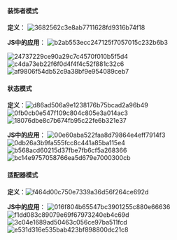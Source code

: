 #### 装饰者模式
**定义**：
![3682562c3e8ab7711628fd9316b74f18](《JavaScript设计模式与开发实践》学习笔记（下）.resources/DC49EB53-0105-46EC-9821-B601A60A96A9.png)

**JS中的应用**：
![b2ab553ecc247125f7057015c232b6b3](《JavaScript设计模式与开发实践》学习笔记（下）.resources/5BEC761A-98EA-4B6F-8F72-4483C3D97840.png)

![24737229ce90a29c7c4570f010b5f5d4](《JavaScript设计模式与开发实践》学习笔记（下）.resources/4E61A625-E05F-45FD-88AD-4DBB9A126E0A.png)
![c4da73eb22f6f0d4f4f4c52f881c32c6](《JavaScript设计模式与开发实践》学习笔记（下）.resources/BE7317E9-8639-4A20-BCFC-0F096C46B981.png)
![af9806f54db52c9a38bf9e954089ceb7](《JavaScript设计模式与开发实践》学习笔记（下）.resources/AACE05A0-A8EE-4FF6-8298-2A049B0F8E26.png)





#### 状态模式
**定义**：![d86ad506a9e1238176b75bcad2a96b49](《JavaScript设计模式与开发实践》学习笔记（下）.resources/1838F9CD-C585-4418-84BF-E12B2F87320C.png)
![0fb0cb0e547f109c804c805e3a014ac3](《JavaScript设计模式与开发实践》学习笔记（下）.resources/F4158041-ADAD-40A0-97E2-AFA8D589747C.png)
![18076dbe8c7b674fb95c22fe6b321e37](《JavaScript设计模式与开发实践》学习笔记（下）.resources/481E88B9-5D31-4E6E-8765-3AE27A203142.png)

**JS中的应用**：
![00e60aba522faa8d79864e4eff7914f3](《JavaScript设计模式与开发实践》学习笔记（下）.resources/598ABBEF-32EF-4BA5-B56E-FA633C6829A6.png)
![0db26a3b9fa555fcc8c441a85ba115e4](《JavaScript设计模式与开发实践》学习笔记（下）.resources/FE02CE16-0F9F-4F05-9DA4-73FB532F72BF.png)
![b568acd60215d37fbe7fb6cf5a268366](《JavaScript设计模式与开发实践》学习笔记（下）.resources/14080F63-6F8D-461B-954E-28C975D5D933.png)
![bc14e9757058766ea5d679e7000300cb](《JavaScript设计模式与开发实践》学习笔记（下）.resources/2B3B3FCA-0A6B-4F5C-A520-E7D4517D0E64.png)






#### 适配器模式
**定义**：![f464d00c750e7339a36d56f264ce692d](《JavaScript设计模式与开发实践》学习笔记（下）.resources/E6E84E75-5878-4330-86EC-EE8867E167DD.png)

**JS中的应用**：
![016f804b65547bc3901255c880e66636](《JavaScript设计模式与开发实践》学习笔记（下）.resources/A70CD727-A15F-41F8-B5E4-E183D4F91D75.png)
![f1dd083c89079e69f67973240eb4c69d](《JavaScript设计模式与开发实践》学习笔记（下）.resources/F0E2F81F-BB92-4EFA-86F9-2E5E8360EE0C.png)
![3c04e1689ad50463c056ce97ba511fcd](《JavaScript设计模式与开发实践》学习笔记（下）.resources/E9272088-4641-4485-98E8-AC5945F7F6FF.png)
![e531d316e535bab423bf898800dc21c8](《JavaScript设计模式与开发实践》学习笔记（下）.resources/7EAF7B00-0904-4408-B8B4-30A34DF38A85.png)
